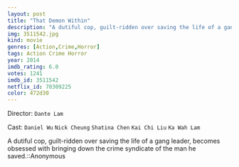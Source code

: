 ```yaml
---
layout: post
title: "That Demon Within"
description: "A dutiful cop, guilt-ridden over saving the life of a gang leader, becomes obsessed with bringing down the crime syndicate of the man he saved.::Anonymous.."
img: 3511542.jpg
kind: movie
genres: [Action,Crime,Horror]
tags: Action Crime Horror 
year: 2014
imdb_rating: 6.0
votes: 1241
imdb_id: 3511542
netflix_id: 70309225
color: 472d30
---
```

Director: `Dante Lam`  

Cast: `Daniel Wu` `Nick Cheung` `Shatina Chen` `Kai Chi Liu` `Ka Wah Lam` 

A dutiful cop, guilt-ridden over saving the life of a gang leader, becomes obsessed with bringing down the crime syndicate of the man he saved.::Anonymous